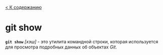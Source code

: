 [< К содержанию](../readme.md)

# git show



__`git show`__ *[хэш]*  -  это утилита командной строки, которая используется для просмотра подробных данных об объектах _Git._ 

